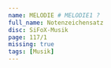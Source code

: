 ```yaml
---
name: MELODIE # MELODIE1 ?
full_name: Notenzeichensatz
disc: SiFoX-Musik
page: 117/1
missing: true
tags: [Musik]
---
```

